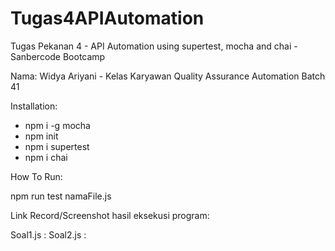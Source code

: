 # Tugas4APIAutomation
Tugas Pekanan 4 - API Automation  using supertest, mocha and chai - Sanbercode Bootcamp

Nama: Widya Ariyani - Kelas Karyawan Quality Assurance Automation Batch 41

Installation:

- npm i -g mocha
- npm init
- npm i supertest
- npm i chai

How To Run:

npm run test namaFile.js

Link Record/Screenshot hasil eksekusi program:

Soal1.js : 
Soal2.js : 
